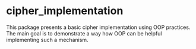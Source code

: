 # cipher_implementation
This package presents a basic cipher implementation using OOP practices. The main goal is to demonstrate a way how OOP can be helpful implementing such a mechanism.